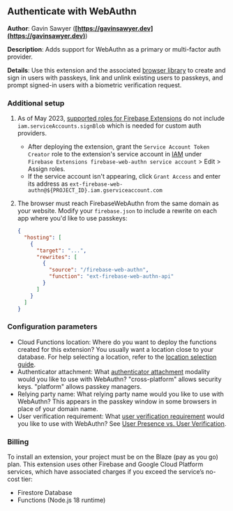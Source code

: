 ## Authenticate with WebAuthn

**Author**: Gavin Sawyer (**[https://gavinsawyer.dev](https://gavinsawyer.dev)**)

**Description**: Adds support for WebAuthn as a primary or multi-factor auth provider.

**Details**: Use this extension and the associated [browser library](https://github.com/gavinsawyer/firebase-web-authn/tree/main/libs/browser) to create and sign in users with passkeys, link and unlink existing users to passkeys, and prompt signed-in users with a biometric verification request.

### Additional setup

1. As of May 2023, [supported roles for Firebase Extensions](https://firebase.google.com/docs/extensions/publishers/access#supported-roles) do not include `iam.serviceAccounts.signBlob` which is needed for custom auth providers.
   - After deploying the extension, grant the `Service Account Token Creator` role to the extension's service account in [IAM](https://console.cloud.google.com/iam-admin/iam) under `Firebase Extensions firebase-web-authn service account` > Edit > Assign roles.
   - If the service account isn't appearing, click `Grant Access` and enter its address as `ext-firebase-web-authn@${PROJECT_ID}.iam.gserviceaccount.com`
2. The browser must reach FirebaseWebAuthn from the same domain as your website. Modify your `firebase.json` to include a rewrite on each app where you'd like to use passkeys:

    ```json
    {
      "hosting": [
        {
          "target": "...",
          "rewrites": [
            {
              "source": "/firebase-web-authn",
              "function": "ext-firebase-web-authn-api"
            }
          ]
        }
      ]
    }
    ```

### Configuration parameters

- Cloud Functions location: Where do you want to deploy the functions created for this extension? You usually want a location close to your database. For help selecting a location, refer to the [location selection guide](https://firebase.google.com/docs/functions/locations).
- Authenticator attachment: What [authenticator attachment](https://www.w3.org/TR/webauthn-2/#enum-attachment) modality would you like to use with WebAuthn? "cross-platform" allows security keys. "platform" allows passkey managers.
- Relying party name: What relying party name would you like to use with WebAuthn? This appears in the passkey window in some browsers in place of your domain name.
- User verification requirement: What [user verification requirement](https://www.w3.org/TR/webauthn/#enumdef-userverificationrequirement) would you like to use with WebAuthn? See [User Presence vs. User Verification](https://developers.yubico.com/WebAuthn/WebAuthn_Developer_Guide/User_Presence_vs_User_Verification.html).

### Billing

To install an extension, your project must be on the Blaze (pay as you go) plan. This extension uses other Firebase and Google Cloud Platform services, which have associated charges if you exceed the service’s no-cost tier:
- Firestore Database
- Functions (Node.js 18 runtime)
